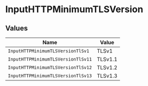 # InputHTTPMinimumTLSVersion


## Values

| Name                               | Value                              |
| ---------------------------------- | ---------------------------------- |
| `InputHTTPMinimumTLSVersionTlSv1`  | TLSv1                              |
| `InputHTTPMinimumTLSVersionTlSv11` | TLSv1.1                            |
| `InputHTTPMinimumTLSVersionTlSv12` | TLSv1.2                            |
| `InputHTTPMinimumTLSVersionTlSv13` | TLSv1.3                            |